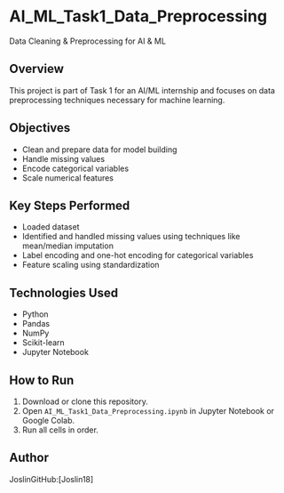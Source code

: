 # AI_ML_Task1_Data_Preprocessing
Data Cleaning &amp; Preprocessing for AI &amp; ML

## Overview
This project is part of Task 1 for an AI/ML internship and focuses on data preprocessing techniques necessary for machine learning.

## Objectives
- Clean and prepare data for model building
- Handle missing values
- Encode categorical variables
- Scale numerical features

## Key Steps Performed
- Loaded dataset
- Identified and handled missing values using techniques like mean/median imputation
- Label encoding and one-hot encoding for categorical variables
- Feature scaling using standardization

## Technologies Used
- Python
- Pandas
- NumPy
- Scikit-learn
- Jupyter Notebook

## How to Run
1. Download or clone this repository.
2. Open `AI_ML_Task1_Data_Preprocessing.ipynb` in Jupyter Notebook or Google Colab.
3. Run all cells in order.

## Author
JoslinGitHub:[Joslin18]
